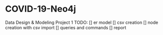 # COVID-19-Neo4j
Data Design & Modeling Project 1
TODO:
[] er model
[] csv creation
[] node creation with csv import
[] queries and commands
[] report